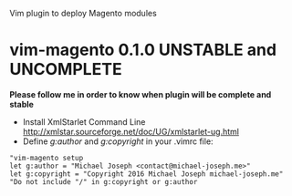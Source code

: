 Vim plugin to deploy Magento modules

vim-magento 0.1.0 UNSTABLE and UNCOMPLETE
===========
**Please follow me in order to know when plugin will be complete and stable**
- Install XmlStarlet Command Line http://xmlstar.sourceforge.net/doc/UG/xmlstarlet-ug.html
- Define *g:author* and *g:copyright* in your .vimrc file:
```
"vim-magento setup
let g:author = "Michael Joseph <contact@michael-joseph.me>"
let g:copyright = "Copyright 2016 Michael Joseph michael-joseph.me"
"Do not include "/" in g:copyright or g:author
```

